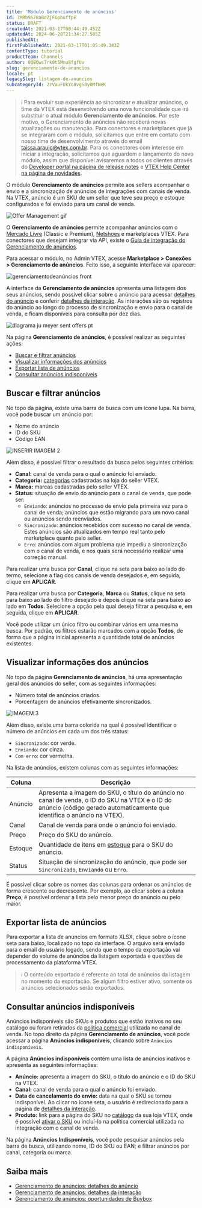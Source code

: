 ```yaml
---
title: 'Módulo Gerenciamento de anúncios'
id: 7MRb9S78aBdZjFGpbuffpE
status: DRAFT
createdAt: 2021-03-17T00:44:49.452Z
updatedAt: 2024-06-20T21:34:27.585Z
publishedAt: 
firstPublishedAt: 2021-03-17T01:05:49.343Z
contentType: tutorial
productTeam: Channels
author: 0QBQws7rk0t5Mnu8fgfUv
slug: gerenciamento-de-anuncios
locale: pt
legacySlug: listagem-de-anuncios
subcategoryId: 2zVauFUkYn8vgS0y0MfWeK
---
```


>ℹ️ Para evoluir sua experiência ao sincronizar e atualizar anúncios, o time da VTEX está desenvolvendo uma nova funcionalidade que irá substituir o atual módulo **Gerenciamento de anúncios**.
> Por este motivo, o Gerenciamento de anúncios não receberá novas atualizações ou manutenção. 
> Para conectores e marketplaces que já se integraram com o módulo, solicitamos que entre em contato com nosso time de desenvolvimento através do email [taissa.araujo@vtex.com.br](taissa.araujo@vtex.com.br).
> Para os conectores com interesse em iniciar a integração, solicitamos que aguardem o lançamento do novo módulo, assim que disponível avisaremos a todos os clientes através do [Developer portal na página de release notes](https://developers.vtex.com/updates/release-notes) e [VTEX Help Center na página de novidades](https://help.vtex.com/pt/en/announcements).  

O módulo **Gerenciamento de anúncios** permite aos sellers acompanhar o envio e a sincronização de anúncios de integrações com canais de venda. Na VTEX, anúncio é um SKU de um seller que teve seu preço e estoque configurados e foi enviado para um canal de venda.

![Offer Management gif](https://images.ctfassets.net/alneenqid6w5/39zPddPF6cBtI1QZn7GSDz/d270dd62f2b92f6100de71836279b195/Offer_Management_gif.gif)

O **Gerenciamento de anúncios** permite acompanhar anúncios com o [Mercado Livre](https://help.vtex.com/pt/tracks/configurar-integracao-do-mercado-livre--2YfvI3Jxe0CGIKoWIGQEIq) (Classic e Premium), [Netshoes](https://help.vtex.com/pt/tracks/configurar-integracao-da-netshoes--5Ua87lhFg4m0kEcuyqmcCm) e marketplaces VTEX. Para conectores que desejam integrar via API, existe o [Guia de integração do Gerenciamento de anúncios](https://developers.vtex.com/vtex-rest-api/docs/sent-offers-integration-guide-connectors).

Para acessar o módulo, no Admin VTEX, acesse **Marketplace > Conexões > Gerenciamento de anúncios**. Feito isso, a seguinte interface vai aparecer: 

![gerenciamentodeanúncios front](https://images.ctfassets.net/alneenqid6w5/u8R35ILY4A5G79HWKj7cg/cf4fe5a5145955d4f8955faf3ae47dee/gerenciamentodean__ncios_front.JPG)

A interface da **Gerenciamento de anúncios** apresenta uma listagem dos seus anúncios, sendo possível clicar sobre o anúncio para acessar [detalhes do anúncio](https://help.vtex.com/pt/tutorial/detalhes-do-anuncio--4FF9QYAewqAn610mDHwb0P) e conferir [detalhes da interação](https://help.vtex.com/pt/tutorial/detalhes-da-interacao--5qC6XPkyUsYPd0dqKHQNlf). As interações são os registros do anúncio ao longo do processo de sincronização e envio para o canal de venda, e ficam disponíveis para consulta por dez dias.

![diagrama ju meyer sent offers pt](https://images.ctfassets.net/alneenqid6w5/1v1nQSOtb5hekGMB4sQCiW/c87303d8811c779c9ae72e9ee97df409/diagrama_ju_meyer_sent_offers_pt.png)

Na página **Gerenciamento de anúncios**, é possível realizar as seguintes ações:

- [Buscar e filtrar anúncios](#buscar-e-filtrar-anuncios)
- [Visualizar informações dos anúncios](#visualizar-informacoes-dos-anuncios)
- [Exportar lista de anúncios](#exportar-lista-de-anuncios)
- [Consultar anúncios indisponíveis](#consultar-anuncios-indisponiveis)

## Buscar e filtrar anúncios

No topo da página, existe uma barra de busca com um <i class="fas fa-search"></i> ícone lupa. Na barra, você pode buscar um anúncio por:

- Nome do anúncio
- ID do SKU
- Código EAN 

![INSERIR IMAGEM 2](https://drive.google.com/uc?export=download&id=1UmBC1_2CRjJBIDe_XQZRR6i2QxBCt_6e)

Além disso, é possível filtrar o resultado da busca pelos seguintes critérios:

- **Canal:** canal de venda para o qual o anúncio foi enviado.
- **Categoria:** [categorias](https://help.vtex.com/pt/tutorial/o-que-e-uma-categoria--6HV4Q3E2FauUoOQoiCCgCg) cadastradas na loja do seller VTEX.
- **Marca:** marcas cadastradas pelo seller VTEX.
- **Status:** situação de envio do anúncio para o canal de venda, que pode ser:
  - `Enviando`: anúncios no processo de envio pela primeira vez para o canal de venda; anúncios que estão migrando para um novo canal ou anúncios sendo reenviados.
  - `Sincronizado`: anúncios recebidos com sucesso no canal de venda. Estes anúncios são atualizados em tempo real tanto pelo marketplace quanto pelo seller.
  - `Erro`: anúncios com algum problema que impediu a sincronização com o canal de venda, e nos quais será necessário realizar uma correção manual.

Para realizar uma busca por **Canal**, clique na <i class="fas fa-angle-down"></i> seta para baixo ao lado do termo, selecione a flag dos canais de venda desejados e, em seguida, clique em **APLICAR**.

Para realizar uma busca por **Categoria**, **Marca** ou **Status**, clique na <i class="fas fa-angle-down"></i> seta para baixo ao lado do filtro desejado e depois clique na <i class="fas fa-angle-down"></i> seta para baixo ao lado em **Todos**. Selecione a opção pela qual deseja filtrar a pesquisa e, em seguida, clique em **APLICAR**.

Você pode utilizar um único filtro ou combinar vários em uma mesma busca. Por padrão, os filtros estarão marcados com a opção **Todos**, de forma que a página inicial apresenta a quantidade total de anúncios existentes.

## Visualizar informações dos anúncios

No topo da página **Gerenciamento de anúncios**, há uma apresentação geral dos anúncios do seller, com as seguintes informações:

- Número total de anúncios criados.
- Porcentagem de anúncios efetivamente sincronizados.

![IMAGEM 3](https://drive.google.com/uc?export=download&id=1hYfnEMZj1Cd0VUfEBh6XwLeUff1E-uef)

Além disso, existe uma barra colorida na qual é possível identificar o número de anúncios em cada um dos três status: 

- `Sincronizado`: cor verde.
- `Enviando`: cor cinza.
- `Com erro`: cor vermelha.

Na lista de anúncios, existem colunas com as seguintes informações:

| **Coluna** | **Descrição** |
| ---------- | ---------- |
| Anúncio | Apresenta a imagem do SKU, o título do anúncio no canal de venda, o ID do SKU na VTEX e o ID do anúncio (código gerado automaticamente que identifica o anúncio na VTEX). |
| Canal | Canal de venda para onde o anúncio foi enviado. |
| Preço | Preço do SKU do anúncio. |
| Estoque | Quantidade de itens em [estoque](https://help.vtex.com/pt/tutorial/estoque--6oIxvsVDTtGpO7y6zwhGpb) para o SKU do anúncio. |
| Status| Situação de sincronização do anúncio, que pode ser `Sincronizado`, `Enviando` ou `Erro`. |

É possível clicar sobre os nomes das colunas para ordenar os anúncios de forma crescente ou decrescente. Por exemplo, ao clicar sobre a coluna **Preço**, é possível ordenar a lista pelo menor preço do anúncio ou pelo maior.

## Exportar lista de anúncios

Para exportar a lista de anúncios em formato XLSX, clique sobre o <i class="fas fa-arrow-to-bottom"></i> ícone seta para baixo, localizado no topo da interface. O arquivo será enviado para o email do usuário logado, sendo que o tempo da exportação vai depender do volume de anúncios da listagem exportada e questões de processamento da plataforma VTEX.

>ℹ️ O conteúdo exportado é referente ao total de anúncios da listagem no momento da exportação. Se algum filtro estiver ativo, somente os anúncios selecionados serão exportados.

## Consultar anúncios indisponíveis

Anúncios indisponíveis são SKUs e produtos que estão inativos no seu catálogo ou foram retirados da [política comercial](https://help.vtex.com/pt/tutorial/como-funciona-uma-politica-comercial--6Xef8PZiFm40kg2STrMkMV) utilizada no canal de venda. No topo direito da página **Gerenciamento de anúncios**, você pode acessar a página **Anúncios indisponíveis**, clicando sobre `Anúncios indisponíveis`.

A página **Anúncios indisponíveis** contém uma lista de anúncios inativos e apresenta as seguintes informações:

- **Anúncio:** apresenta a imagem do SKU, o título do anúncio e o ID do SKU na VTEX.
- **Canal:** canal de venda para o qual o anúncio foi enviado.
- **Data de cancelamento do envio:** data na qual o SKU se tornou indisponível. Ao clicar no ícone seta, o usuário é redirecionado para a página de [detalhes da interação](https://help.vtex.com/pt/tutorial/detalhes-da-interacao--5qC6XPkyUsYPd0dqKHQNlf).
- **Produto:** link para a página do SKU no [catálogo](https://help.vtex.com/pt/tracks/catalogo-101--5AF0XfnjfWeopIFBgs3LIQ) da sua loja VTEX, onde é possível [ativar o SKU](https://help.vtex.com/pt/tutorial/ativar-skus-em-massa--4uMZATlSc0kEYiewWKSwEY) ou incluí-lo na política comercial utilizada na integração com o canal de venda.

Na página **Anúncios Indisponíveis**, você pode pesquisar anúncios pela barra de busca, utilizando nome, ID do SKU ou EAN; e filtrar anúncios por canal, categoria ou marca.

## Saiba mais

- [Gerenciamento de anúncios: detalhes do anúncio](https://help.vtex.com/pt/tutorial/detalhes-do-anuncio--4FF9QYAewqAn610mDHwb0P)
- [Gerenciamento de anúncios: detalhes da interação](https://help.vtex.com/pt/tutorial/detalhes-da-interacao--5qC6XPkyUsYPd0dqKHQNlf)
- [Gerenciamento de anúncios: oportunidades de Buybox](https://help.vtex.com/pt/tutorial/anuncios-enviados-oportunidades-de-buybox-beta--1hO9eI1th47EGxQoTzGewC)
